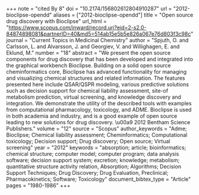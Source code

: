 +++
note = "cited By 8"
doi = "10.2174/156802612804910287"
url = "2012-bioclipse-opendd"
aliases = ["2012-bioclipse-opendd"]
title = "Open source drug discovery with Bioclipse"
url_html = "https://www.scopus.com/inward/record.uri?eid=2-s2.0-84874898081&partnerID=40&md5=514ab15e5b5e826a067e76d803f3c98c"
journal = "Current Topics in Medicinal Chemistry"
author = "Spjuth, O. and Carlsson, L. and Alvarsson, J. and Georgiev, V. and Willighagen, E. and Eklund, M."
number = "18"
abstract = "We present the open source components for drug discovery that has been developed and integrated into the graphical workbench Bioclipse. Building on a solid open source cheminformatics core, Bioclipse has advanced functionality for managing and visualizing chemical structures and related information. The features presented here include QSAR/QSPR modeling, various predictive solutions such as decision support for chemical liability assessment, site-of metabolism prediction, virtual screening, and knowledge discovery and integration. We demonstrate the utility of the described tools with examples from computational pharmacology, toxicology, and ADME. Bioclipse is used in both academia and industry, and is a good example of open source leading to new solutions for drug discovery. \u00a9 2012 Bentham Science Publishers."
volume = "12"
source = "Scopus"
author_keywords = "Adme;  Bioclipse;  Chemical liability assessment;  Cheminformatics;  Computational toxicology;  Decision support;  Drug discovery;  Open source;  Virtual screening"
year = "2012"
keywords = "absorption;  article;  bioinformatics;  chemical structure;  computer model;  computer program;  data analysis software;  decision support system;  excretion;  knowledge;  metabolism;  quantitative structure activity relation, Absorption;  Algorithms;  Decision Support Techniques;  Drug Discovery;  Drug Evaluation, Preclinical;  Pharmacokinetics;  Software;  Toxicology"
document_bibtex_type = "Article"
pages = "1980-1986"
+++

